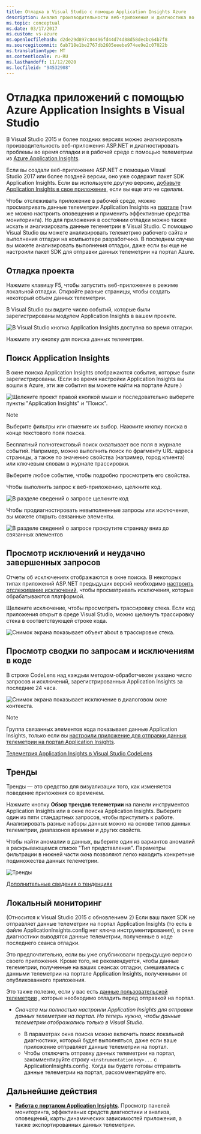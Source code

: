 ```yaml
---
title: Отладка в Visual Studio с помощью Application Insights Azure
description: Анализ производительности веб-приложения и диагностика во время отладки и в рабочей среде.
ms.topic: conceptual
ms.date: 03/17/2017
ms.custom: vs-azure
ms.openlocfilehash: d2de29d897c84496fd44d74d88d58decbc64b7f8
ms.sourcegitcommit: 6ab718e1be2767db2605eeebe974ee9e2c07022b
ms.translationtype: MT
ms.contentlocale: ru-RU
ms.lasthandoff: 11/12/2020
ms.locfileid: "94532908"
---
```

# <a name="debug-your-applications-with-azure-application-insights-in-visual-studio"></a>Отладка приложений с помощью Azure Application Insights в Visual Studio
В Visual Studio 2015 и более поздних версиях можно анализировать производительность веб-приложения ASP.NET и диагностировать проблемы во время отладки и в рабочей среде с помощью телеметрии из [Azure Application Insights](./app-insights-overview.md).

Если вы создали веб-приложение ASP.NET с помощью Visual Studio 2017 или более поздней версии, оно уже содержит пакет SDK Application Insights. Если вы используете другую версию, [добавьте Application Insights в свое приложение](./asp-net.md), если вы еще это не сделали.

Чтобы отслеживать приложение в рабочей среде, можно просматривать данные телеметрии Application Insights на [портале](https://portal.azure.com) (там же можно настроить оповещения и применить эффективные средства мониторинга). Но для приложения в состоянии отладки можно также искать и анализировать данные телеметрии в Visual Studio. С помощью Visual Studio вы можете анализировать телеметрию рабочего сайта и выполнения отладки на компьютере разработчика. В последнем случае вы можете анализировать выполнения отладки, даже если вы еще не настроили пакет SDK для отправки данных телеметрии на портал Azure. 

## <a name="debug-your-project"></a><a name="run"></a> Отладка проекта
Нажмите клавишу F5, чтобы запустить веб-приложение в режиме локальной отладки. Откройте разные страницы, чтобы создать некоторый объем данных телеметрии.

В Visual Studio вы видите число событий, которые были зарегистрированы модулем Application Insights в вашем проекте.

![В Visual Studio кнопка Application Insights доступна во время отладки.](./media/visual-studio/appinsights-09eventcount.png)

Нажмите эту кнопку для поиска данных телеметрии. 

## <a name="application-insights-search"></a>Поиск Application Insights
В окне поиска Application Insights отображаются события, которые были зарегистрированы. (Если во время настройки Application Insights вы вошли в Azure, эти же события вы можете найти на портале Azure.)

![Щелкните проект правой кнопкой мыши и последовательно выберите пункты "Application Insights" и "Поиск".](./media/visual-studio/34.png)

> [!NOTE] 
> Выберите фильтры или отмените их выбор. Нажмите кнопку поиска в конце текстового поля поиска.
>

Бесплатный полнотекстовый поиск охватывает все поля в журнале событий. Например, можно выполнить поиск по фрагменту URL-адреса страницы, а также по значению свойства (например, город клиента) или ключевым словам в журнале трассировки.

Выберите любое событие, чтобы подробно просмотреть его свойства.

Чтобы выполнить запрос к веб-приложению, щелкните код.

![В разделе сведений о запросе щелкните код](./media/visual-studio/31.png)

Чтобы продиагностировать невыполненные запросы или исключения, вы можете открыть связанные элементы.

![В разделе сведений о запросе прокрутите страницу вниз до связанных элементов](./media/visual-studio/41.png)

## <a name="view-exceptions-and-failed-requests"></a>Просмотр исключений и неудачно завершенных запросов
Отчеты об исключениях отображаются в окне поиска. В некоторых типах приложений ASP.NET предыдущих версий необходимо [настроить отслеживание исключений](./asp-net-exceptions.md), чтобы просматривать исключения, которые обрабатываются платформой.

Щелкните исключение, чтобы просмотреть трассировку стека. Если код приложения открыт в среде Visual Studio, можно щелкнуть трассировку стека в соответствующей строке кода.

![Снимок экрана показывает объект about в трассировке стека.](./media/visual-studio/17.png)

## <a name="view-request-and-exception-summaries-in-the-code"></a>Просмотр сводки по запросам и исключениям в коде
В строке CodeLens над каждым методом-обработчиком указано число запросов и исключений, зарегистрированных Application Insights за последние 24 часа.

![Снимок экрана показывает исключение в диалоговом окне контекста.](./media/visual-studio/21.png)

> [!NOTE] 
> Группа связанных элементов кода показывает данные Application Insights, только если вы [настроили приложение для отправки данных телеметрии на портал Application Insights](./asp-net.md).
>

[Телеметрия Application Insights в Visual Studio CodeLens](./visual-studio-codelens.md)

## <a name="trends"></a>Тренды
Тренды — это средство для визуализации того, как изменяется поведение приложения со временем. 

Нажмите кнопку **Обзор трендов телеметрии** на панели инструментов Application Insights или в окне поиска Application Insights. Выберите один из пяти стандартных запросов, чтобы приступить к работе. Анализировать разные наборы данных можно на основе типов данных телеметрии, диапазонов времени и других свойств. 

Чтобы найти аномалии в данных, выберите один из вариантов аномалий в раскрывающемся списке "Тип представления". Параметры фильтрации в нижней части окна позволяют легко находить конкретные подмножества данных телеметрии.

![Тренды](./media/visual-studio/51.png)

[Дополнительные сведения о тенденциях](./visual-studio-trends.md)

## <a name="local-monitoring"></a>Локальный мониторинг
(Относится к Visual Studio 2015 с обновлением 2) Если ваш пакет SDK не отправляет данные телеметрии на портал Application Insights (то есть в файле ApplicationInsights.config нет ключа инструментирования), в окне диагностики выводятся данные телеметрии, полученные в ходе последнего сеанса отладки. 

Это предпочтительно, если вы уже опубликовали предыдущую версию своего приложения. Кроме того, не рекомендуется, чтобы данные телеметрии, полученные на ваших сеансах отладки, смешивались с данными телеметрии на портале Application Insights, полученными от опубликованного приложения.

Это также полезно, если у вас есть [данные пользовательской телеметрии](./api-custom-events-metrics.md) , которые необходимо отладить перед отправкой на портал.

* *Сначала мы полностью настроили Application Insights для отправки данных телеметрии на портал. Но теперь нужно, чтобы данные телеметрии отображались только в Visual Studio.*
  
  * В параметрах окна поиска можно включить поиск локальной диагностики, который будет выполняться, даже если ваше приложение отправляет данные телеметрии на портал.
  * Чтобы отключить отправку данных телеметрии на портал, закомментируйте строку `<instrumentationkey>...` с ApplicationInsights.config. Когда вы будете готовы отправить данные телеметрии на портал, раскомментируйте его.


## <a name="next-steps"></a>Дальнейшие действия

 * **[Работа с порталом Application Insights](./overview-dashboard.md)**. Просмотр панелей мониторинга, эффективных средств диагностики и анализа, оповещений, карты динамических зависимостей приложения, а также экспортированных данных телеметрии. 

